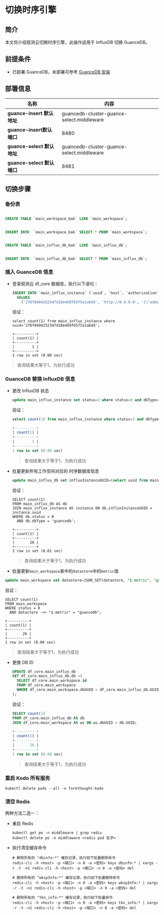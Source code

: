 # 切换时序引擎

## 简介

本文将介绍观测云切换时序引擎，此操作适用于 InfluxDB 切换 GuanceDB。

## 前提条件

- 已部署 GuanceDB，未部署可参考 [GuanceDB 安装](infra-metric.md#guancedb-install) 

## 部署信息

| 名称                       | 内容                                      |
| -------------------------- | ----------------------------------------- |
| **guance-insert 默认地址** | guancedb-cluster-guance-select.middleware |
| **guance-insert默认端口**  | 8480                                      |
| **guance-select 默认地址** | guancedb-cluster-guance-select.middleware |
| **guance-select 默认端口** | 8481                                      |

## 切换步骤

### 备份表

```SQL

CREATE TABLE `main_workspace_bak` LIKE `main_workspace`;
 

INSERT INTO  `main_workspace_bak` SELECT * FROM `main_workspace`;


CREATE TABLE `main_influx_db_bak` LIKE `main_influx_db`;
 

INSERT INTO  `main_influx_db_bak` SELECT * FROM `main_influx_db`;

```

### 插入 GuanceDB 信息

- 登录观测云 df_core 数据库，执行以下语句：

  ```sql
  INSERT INTO `main_influx_instance` (`uuid`, `host`, `authorization`, `configJSON`,`dbcount`, `user`, `pwd`, `dbType`, `priority`, `status`, `creator`, `updator`, `createAt`, `deleteAt`, `updateAt`)
    VALUES
      ('276f8404252347d18e469f65f5a1abdd', 'http://0.0.0.0', '{\"admin\": {\"password\": \"*\", \"username\": \"*\"}}','{"read": {"host": "http://guancedb-cluster-guance-select.middleware:8481"}, "write": {"host": "http://guancedb-cluster-guance-insert.middleware:8480"}}', 0, '', '', 'guancedb', 50, 0, '', '', UNIX_TIMESTAMP(), -1, UNIX_TIMESTAMP());
  
  ```
  
  验证：
  
  ```shell
  select count(1) from main_influx_instance where uuid='276f8404252347d18e469f65f5a1abdd';
  
  +----------+
  | count(1) |
  +----------+
  |        1 |
  +----------+
  1 row in set (0.00 sec)
  ```

>    查询结果大等于1，为执行成功

### GuanceDB 替换 InfluxDB 信息

- 更改 InfluxDB 状态

  ```sql
  update main_influx_instance set status=3 where status=0 and dbType='influxdb';
  ```

  验证：

  ```sql
  select count(1) from main_influx_instance where status=3 and dbType='influxdb';
  
  +----------+
  | count(1) |
  +----------+
  |        1 |
  +----------+
  1 row in set (0.00 sec)
  ```

  > 查询结果大于等于1，为执行成功

- 批量更新所有工作空间对应的 时序数据库信息

  ```sql
  update main_influx_db set influxInstanceUUID=(select uuid from main_influx_instance where status=0 and dbType='guancedb' order by priority desc limit 1) , dbType='guancedb' where status=0;
  ```

  验证：

  ```shell
  SELECT count(1)
  FROM main_influx_db AS db
  JOIN main_influx_instance AS instance ON db.influxInstanceUUID = instance.uuid
  WHERE db.status = 0
    AND db.dbType = 'guancedb';
  
  +----------+
  | count(1) |
  +----------+
  |       26 |
  +----------+
  1 row in set (0.01 sec)
  
  ```

  > 查询结果大于等于1，为执行成功

-  批量更新`main_workspace`表中的`datastore`中的`metric`值

  ```sql
  update main_workspace set datastore=JSON_SET(datastore, "$.metric", "guancedb") where status=0 and datastore ->> "$.metric" = "influxdb";
  ```

  验证：

  ```shell
  SELECT count(1)
  FROM main_workspace
  WHERE status = 0
    AND datastore ->> "$.metric" = "guancedb";
    
  +----------+
  | count(1) |
  +----------+
  |       26 |
  +----------+
  1 row in set (0.00 sec)
  ```

  > 查询结果大于等于1，为执行成功

- 更换 DB ID

  ```sql
  UPDATE df_core.main_influx_db 
  SET df_core.main_influx_db.db =(
    SELECT df_core.main_workspace.id
    FROM df_core.main_workspace
    WHERE df_core.main_workspace.dbUUID = df_core.main_influx_db.UUID
  );
  ```

  验证：

  ```sql
  SELECT count(1)
  FROM df_core.main_influx_db AS db
  JOIN df_core.main_workspace AS ws ON ws.dbUUID = db.UUID;
  
  +----------+
  | count(1) |
  +----------+
  |       26 |
  +----------+
  1 row in set (0.00 sec)
  ```

  > 查询结果大于等于1，为执行成功

### 重启 Kodo 所有服务

```shell
kubectl delete pods --all -n forethought-kodo
```

### 清空 Redis

两种方法二选一：

- 重启 Redis

  ```shell
  kubectl get po -n middleware | grep redis
  kubectl delete po -n middleware <redis pod 名字>	
  ```

- 执行清空缓存命令

  ```shell
  # 删除所有的 "dbinfo:*" 缓存记录，执行如下批量删除命令
  redis-cli -h <host> -p <端口> -n 0 -a <密码> keys dbinfo:* | xargs -r -t -n1 redis-cli -h <host> -p <端口> -n 0 -a <密码> del
   
  # 删除所有的 "wkspInfo:*" 缓存记录，执行如下批量删除命令
  redis-cli -h <host> -p <端口> -n 0 -a <密码> keys wkspInfo:* | xargs -r -t -n1 redis-cli -h <host> -p <端口> -n 0 -a <密码> del
   
  # 删除所有的 "tkn_info:*" 缓存记录，执行如下批量命令
  redis-cli -h <host> -p <端口> -n 0 -a <密码> keys tkn_info:* | xargs -r -t -n1 redis-cli -h <host> -p <端口> -n 0 -a <密码> del
  ```

  